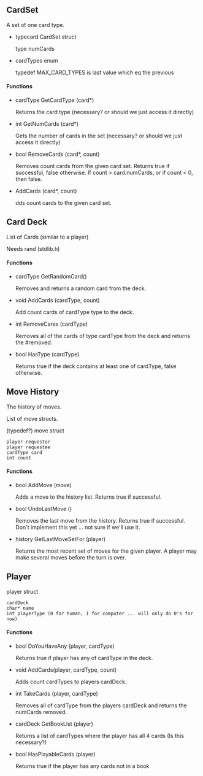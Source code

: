 ## CardSet

A set of one card type.

* typecard CardSet struct

	type
	numCards

* cardTypes enum

	typedef
	MAX_CARD_TYPES is last value which eq the previous

#### Functions

* cardType GetCardType (card*)

	Returns the card type (necessary? or should we just access it directly)

* int GetNumCards (card*)

	Gets the number of cards in the set (necessary? or should we just access it directly)

* bool RemoveCards (card*, count)

	Removes count cards from the given card set.  Returns true if successful, false otherwise.
	If count > card.numCards, or if count < 0, then false.

* AddCards (card*, count)

	dds count cards to the given card set.

## Card Deck

List of Cards (similar to a player)

Needs rand (stdlib.h)

#### Functions

* cardType GetRandomCard()

	Removes and returns a random card from the deck.

* void AddCards (cardType, count)

	Add count cards of cardType type to the deck.

* int RemoveCares (cardType)

	Removes all of the cards of type cardType from the deck and
	returns the #removed.

* bool HasType (cardType)

	Returns true if the deck contains at least one of cardType, false otherwise.


## Move History

The history of moves.

List of move structs.

(typedef?) move struct

	player requestor
	player requestee
	cardType card
	int count

#### Functions

* bool AddMove (move)

	Adds a move to the history list.  Returns true if successful.

* bool UndoLastMove ()

	Removes the last move from the history.  Returns true if successful.
	Don't implement this yet ... not sure if we'll use it.

* history GetLastMoveSetFor (player)

	Returns the most recent set of moves for the given player.
	A player may make several moves before the turn is over.

## Player

player struct

	cardDeck
	char* name
	int playerType (0 for human, 1 for computer ... will only do 0's for now)

#### Functions

* bool DoYouHaveAny (player, cardType)

	Returns true if player has any of cardType in the deck.

* void AddCards(player, cardType, count)

	Adds count cardTypes to players cardDeck.

* int TakeCards (player, cardType)

	Removes all of cardType from the players cardDeck and returns the numCards removed.

* cardDeck GetBookList (player)

	Returns a list of cardTypes where the player has all 4 cards  (Is this necessary?)

* bool HasPlayableCards (player)

	Returns true if the player has any cards not in a book
